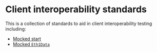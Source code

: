 # Client interoperability standards

This is a collection of standards to aid in client interoperability testing including:

* [Mocked start](./mocked_start)
* [Mocked `Eth1Data`](./mocked_eth1data)
